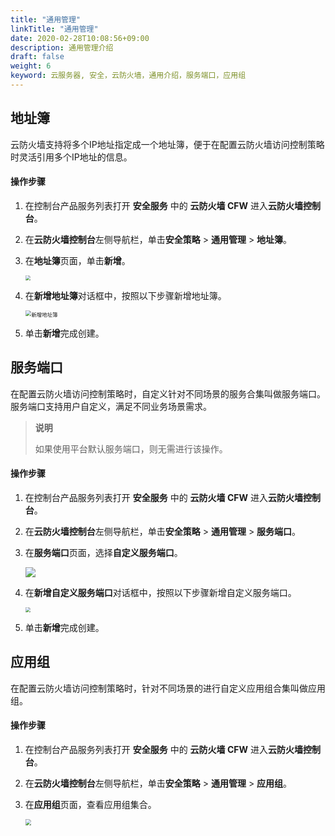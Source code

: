 ```yaml
---
title: "通用管理"
linkTitle: "通用管理"
date: 2020-02-28T10:08:56+09:00
description: 通用管理介绍
draft: false
weight: 6
keyword: 云服务器, 安全，云防火墙，通用介绍，服务端口，应用组
---
```


## 地址簿

云防火墙支持将多个IP地址指定成一个地址簿，便于在配置云防火墙访问控制策略时灵活引用多个IP地址的信息。

#### 操作步骤

1. 在控制台产品服务列表打开 **安全服务** 中的 **云防火墙 CFW** 进入**云防火墙控制台**。
2. 在**云防火墙控制台**左侧导航栏，单击**安全策略** > **通用管理** > **地址簿**。
3. 在**地址簿**页面，单击**新增**。

   <img src="../_images/address.png" style="zoom:50%;" />

4. 在**新增地址簿**对话框中，按照以下步骤新增地址簿。

   <img src="../_images/add_address.png" alt="新增地址簿" style="zoom:60%;" />

5. 单击**新增**完成创建。

## 服务端口

在配置云防火墙访问控制策略时，自定义针对不同场景的服务合集叫做服务端口。服务端口支持用户自定义，满足不同业务场景需求。

> **说明**
>
> 如果使用平台默认服务端口，则无需进行该操作。

#### 操作步骤

1. 在控制台产品服务列表打开 **安全服务** 中的 **云防火墙 CFW** 进入**云防火墙控制台**。
2. 在**云防火墙控制台**左侧导航栏，单击**安全策略** > **通用管理** > **服务端口**。
3. 在**服务端口**页面，选择**自定义服务端口**。

   ![](../_images/server.png)

4. 在**新增自定义服务端口**对话框中，按照以下步骤新增自定义服务端口。

   <img src="../_images/default_port.png" style="zoom:50%;" />

5. 单击**新增**完成创建。

## 应用组

在配置云防火墙访问控制策略时，针对不同场景的进行自定义应用组合集叫做应用组。

#### 操作步骤

1. 在控制台产品服务列表打开 **安全服务** 中的 **云防火墙 CFW** 进入**云防火墙控制台**。
2. 在**云防火墙控制台**左侧导航栏，单击**安全策略** > **通用管理** > **应用组**。
3. 在**应用组**页面，查看应用组集合。

   <img src="../_images/app_group.png" style="zoom:60%;" />



